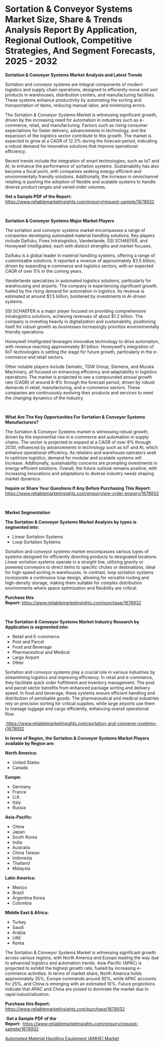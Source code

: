 <p><h1>Sortation & Conveyor Systems Market Size, Share & Trends Analysis Report By Application, Regional Outlook, Competitive Strategies, And Segment Forecasts, 2025 - 2032</h1></p><p><strong>Sortation & Conveyor Systems Market Analysis and Latest Trends</strong></p>
<p><p>Sortation and conveyor systems are integral components of modern logistics and supply chain operations, designed to efficiently move and sort products in warehouses, distribution centers, and manufacturing facilities. These systems enhance productivity by automating the sorting and transportation of items, reducing manual labor, and minimizing errors.</p><p>The Sortation & Conveyor Systems Market is witnessing significant growth, driven by the increasing need for automation in industries such as e-commerce, retail, and manufacturing. Factors such as rising consumer expectations for faster delivery, advancements in technology, and the expansion of the logistics sector contribute to this growth. The market is expected to grow at a CAGR of 12.2% during the forecast period, indicating a robust demand for innovative solutions that improve operational efficiency.</p><p>Recent trends include the integration of smart technologies, such as IoT and AI, to enhance the performance of sortation systems. Sustainability has also become a focal point, with companies seeking energy-efficient and environmentally friendly solutions. Additionally, the increase in omnichannel retailing is pushing the adoption of flexible and scalable systems to handle diverse product ranges and varied order volumes.</p></p>
<p><strong>Get a Sample PDF of the Report:&nbsp;</strong> <a href="https://www.reliablemarketinsights.com/enquiry/request-sample/1678932?utm_campaign=2647&utm_medium=2&utm_source=Github&utm_content=ia&utm_term=24032025&utm_id=sortation-conveyor-systems">https://www.reliablemarketinsights.com/enquiry/request-sample/1678932</a></p>
<p>&nbsp;</p>
<p><strong>Sortation & Conveyor Systems Major Market Players</strong></p>
<p><p>The sortation and conveyor systems market encompasses a range of companies developing automated material handling solutions. Key players include Daifuku, Fives Intralogistics, Vanderlande, SSI SCHAEFER, and Honeywell Intelligrated, each with distinct strengths and market focuses.</p><p>Daifuku is a global leader in material handling systems, offering a range of customizable solutions. It reported a revenue of approximately $3.5 billion, driven by expanding e-commerce and logistics sectors, with an expected CAGR of over 5% in the coming years.</p><p>Vanderlande specializes in automated logistics solutions, particularly for warehousing and airports. The company is experiencing significant growth, fueled by the rising demand for automation in logistics. Its revenue is estimated at around $1.5 billion, bolstered by investments in AI-driven systems.</p><p>SSI SCHAEFER is a major player focused on providing comprehensive intralogistics solutions, achieving revenues of about $1.2 billion. The company is investing heavily in digitalization and sustainability, positioning itself for robust growth as businesses increasingly prioritize environmentally friendly operations.</p><p>Honeywell Intelligrated leverages innovative technology to drive automation, with revenue reaching approximately $1 billion. Honeywell's integration of IIoT technologies is setting the stage for future growth, particularly in the e-commerce and retail sectors.</p><p>Other notable players include Dematic, TGW Group, Siemens, and Murata Machinery, all focused on enhancing efficiency and adaptability in logistics operations. The market is projected to see a compounded annual growth rate (CAGR) of around 6-8% through the forecast period, driven by robust demands in retail, manufacturing, and e-commerce sectors. These companies are continuously evolving their products and services to meet the changing dynamics of the industry.</p></p>
<p>&nbsp;</p>
<p><strong>What Are The Key Opportunities For Sortation & Conveyor Systems Manufacturers?</strong></p>
<p><p>The Sortation & Conveyor Systems market is witnessing robust growth, driven by the exponential rise in e-commerce and automation in supply chains. The sector is projected to expand at a CAGR of over 8% through 2030, influenced by advancements in technology such as IoT and AI, which enhance operational efficiency. As retailers and warehouse operators seek to optimize logistics, demand for modular and scalable systems will increase. Additionally, sustainability concerns are prompting investments in energy-efficient solutions. Overall, the future outlook remains positive, with increasing innovations and adaptations to diverse industry needs shaping market dynamics.</p></p>
<p><strong>Inquire or Share Your Questions If Any Before Purchasing This Report:</strong> <a href="https://www.reliablemarketinsights.com/enquiry/pre-order-enquiry/1678932?utm_campaign=2647&utm_medium=2&utm_source=Github&utm_content=ia&utm_term=24032025&utm_id=sortation-conveyor-systems">https://www.reliablemarketinsights.com/enquiry/pre-order-enquiry/1678932</a></p>
<p>&nbsp;</p>
<p><strong>Market Segmentation</strong></p>
<p><strong>The Sortation & Conveyor Systems Market Analysis by types is segmented into:</strong></p>
<p><ul><li>Linear Sortation Systems</li><li>Loop Sortation Systems</li></ul></p>
<p><p>Sortation and conveyor systems market encompasses various types of systems designed for efficiently directing products to designated locations. Linear sortation systems operate in a straight line, utilizing gravity or powered conveyors to direct items to specific chutes or destinations, ideal for high-speed sorting in warehouses. In contrast, loop sortation systems incorporate a continuous loop design, allowing for versatile routing and high-density storage, making them suitable for complex distribution environments where space optimization and flexibility are critical.</p></p>
<p><strong>Purchase this Report:&nbsp;</strong><a href="https://www.reliablemarketinsights.com/purchase/1678932?utm_campaign=2647&utm_medium=2&utm_source=Github&utm_content=ia&utm_term=24032025&utm_id=sortation-conveyor-systems">https://www.reliablemarketinsights.com/purchase/1678932</a></p>
<p>&nbsp;</p>
<p><strong>The Sortation & Conveyor Systems Market Industry Research by Application is segmented into:</strong></p>
<p><ul><li>Retail and E-commerce</li><li>Post and Parcel</li><li>Food and Beverage</li><li>Pharmaceutical and Medical</li><li>Large Airport</li><li>Other</li></ul></p>
<p><p>Sortation and conveyor systems play a crucial role in various industries by streamlining logistics and improving efficiency. In retail and e-commerce, they facilitate quick order fulfillment and inventory management. The post and parcel sector benefits from enhanced package sorting and delivery speed. In food and beverage, these systems ensure efficient handling and distribution of perishable goods. The pharmaceutical and medical industries rely on precision sorting for critical supplies, while large airports use them to manage luggage and cargo efficiently, enhancing overall operational flow.</p></p>
<p><a href="https://www.reliablemarketinsights.com/sortation-and-conveyor-systems-r1678932?utm_campaign=2647&utm_medium=2&utm_source=Github&utm_content=ia&utm_term=24032025&utm_id=sortation-conveyor-systems">&nbsp;https://www.reliablemarketinsights.com/sortation-and-conveyor-systems-r1678932</a></p>
<p><strong>In terms of Region, the Sortation & Conveyor Systems Market Players available by Region are:</strong></p>
<p>
    <p> <strong> North America: </strong>
        <ul>
            <li>United States</li>
            <li>Canada</li>
        </ul>
        </p> 
    <p> <strong> Europe: </strong>
        <ul>
            <li>Germany</li>
            <li>France</li>
            <li>U.K.</li>
            <li>Italy</li>
            <li>Russia</li>
        </ul>
        </p> 
    <p> <strong> Asia-Pacific: </strong>
        <ul>
            <li>China</li>
            <li>Japan</li>
            <li>South Korea</li>
            <li>India</li>
            <li>Australia</li>
            <li>China Taiwan</li>
            <li>Indonesia</li>
            <li>Thailand</li>
            <li>Malaysia</li>
        </ul>
        </p> 
    <p> <strong> Latin America: </strong>
        <ul>
            <li>Mexico</li>
            <li>Brazil</li>
            <li>Argentina Korea</li>
            <li>Colombia</li>
        </ul>
        </p> 
    <p> <strong> Middle East & Africa: </strong>
        <ul>
            <li>Turkey</li>
            <li>Saudi</li>
            <li>Arabia</li>
            <li>UAE</li>
            <li>Korea</li>
        </ul>
    </p>
    </p>
<p><p>The Sortation & Conveyor Systems Market is witnessing significant growth across various regions, with North America and Europe leading the way due to advanced logistics and automation trends. Asia-Pacific (APAC) is projected to exhibit the highest growth rate, fueled by increasing e-commerce activities. In terms of market share, North America holds approximately 35%, Europe commands around 30%, while APAC accounts for 25%, and China is emerging with an estimated 10%. Future projections indicate that APAC and China are poised to dominate the market due to rapid industrialization.</p></p>
<p><strong>Purchase this Report: </strong><a href="https://www.reliablemarketinsights.com/purchase/1678932?utm_campaign=2647&utm_medium=2&utm_source=Github&utm_content=ia&utm_term=24032025&utm_id=sortation-conveyor-systems">https://www.reliablemarketinsights.com/purchase/1678932</a></p>
<p>&nbsp;<strong>Get a Sample PDF of the Report:&nbsp;&nbsp;</strong><a href="https://www.reliablemarketinsights.com/enquiry/request-sample/1678932?utm_campaign=2647&utm_medium=2&utm_source=Github&utm_content=ia&utm_term=24032025&utm_id=sortation-conveyor-systems">https://www.reliablemarketinsights.com/enquiry/request-sample/1678932</a></p>
<p><strong></strong></p>
<p><p><a href="https://github.com/curinbucan9/Market-Research-Report-List-1/blob/main/automated-material-handling-equipment-amhe-market.md?utm_campaign=2647&utm_medium=2&utm_source=Github&utm_content=ia&utm_term=24032025&utm_id=sortation-conveyor-systems">Automated Material Handling Equipment (AMHE) Market</a></p></p>